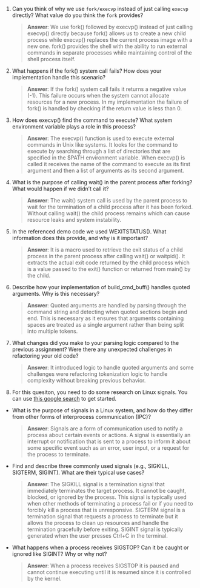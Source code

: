 1. Can you think of why we use `fork/execvp` instead of just calling `execvp` directly? What value do you think the `fork` provides?

    > **Answer**: We use fork() followed by execvp() instead of just calling execvp() directly because fork() allows us to create a new child process while execvp() replaces the current process image with a new one. fork() provides the shell with the ability to run external commands in separate processes while maintaining control of the shell process itself.

2. What happens if the fork() system call fails? How does your implementation handle this scenario?

    > **Answer**: If the fork() system call fails it returns a negative value (-1). This failure occurs when the system cannot allocate resources for a new process. In my implementation the failure of fork() is handled by checking if the return value is less than 0.

3. How does execvp() find the command to execute? What system environment variable plays a role in this process?

    > **Answer**: The execvp() function is used to execute external commands in Unix like systems. It looks for the command to execute by searching through a list of directories that are specified in the $PATH environment variable. When execvp() is called it receives the name of the command to execute as its first argument and then a list of arguments as its second argument.

4. What is the purpose of calling wait() in the parent process after forking? What would happen if we didn’t call it?

    > **Answer**: The wait() system call is used by the parent process to wait for the termination of a child process after it has been forked. Without calling wait() the child process remains which can cause resource leaks and system instability.

5. In the referenced demo code we used WEXITSTATUS(). What information does this provide, and why is it important?

    > **Answer**: It is a macro used to retrieve the exit status of a child process in the parent process after calling wait() or waitpid(). It extracts the actual exit code returned by the child process which is a value passed to the exit() function or returned from main() by the child.

6. Describe how your implementation of build_cmd_buff() handles quoted arguments. Why is this necessary?

    > **Answer**: Quoted arguments are handled by parsing through the command string and detecting when quoted sections begin and end. This is necessary as it ensures that arguments containing spaces are treated as a single argument rather than being split into multiple tokens.

7. What changes did you make to your parsing logic compared to the previous assignment? Were there any unexpected challenges in refactoring your old code?

    > **Answer**: It introduced logic to handle quoted arguments and some challenges were refactoring tokenization logic to handle complexity without breaking previous behavior.

8. For this quesiton, you need to do some research on Linux signals. You can use [this google search](https://www.google.com/search?q=Linux+signals+overview+site%3Aman7.org+OR+site%3Alinux.die.net+OR+site%3Atldp.org&oq=Linux+signals+overview+site%3Aman7.org+OR+site%3Alinux.die.net+OR+site%3Atldp.org&gs_lcrp=EgZjaHJvbWUyBggAEEUYOdIBBzc2MGowajeoAgCwAgA&sourceid=chrome&ie=UTF-8) to get started.

- What is the purpose of signals in a Linux system, and how do they differ from other forms of interprocess communication (IPC)?

    > **Answer**: Signals are a form of communication used to notify a process about certain events or actions. A signal is essentially an interrupt or notification that is sent to a process to inform it about some specific event such as an error, user input, or a request for the process to terminate.

- Find and describe three commonly used signals (e.g., SIGKILL, SIGTERM, SIGINT). What are their typical use cases?

    > **Answer**: The SIGKILL signal is a termination signal that immediately terminates the target process. It cannot be caught, blocked, or ignored by the process. This signal is typically used when other methods of terminating a process fail or if you need to forcibly kill a process that is unresponsive. SIGTERM signal is a termination signal that requests a process to terminate but it allows the process to clean up resources and handle the termination gracefully before exiting. SIGINT signal is typically generated when the user presses Ctrl+C in the terminal. 

- What happens when a process receives SIGSTOP? Can it be caught or ignored like SIGINT? Why or why not?

    > **Answer**: When a process receives SIGSTOP it is paused and cannot continue executing until it is resumed since it is controlled by the kernel. 

